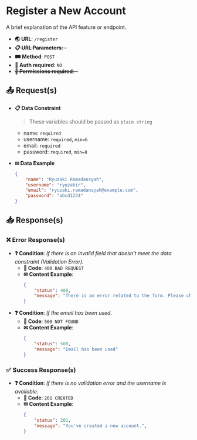 # Register a New Account

A brief explanation of the API feature or endpoint.

- **🌏 URL**: `/register`
- ~~**📋 URL Parameters**: -~~
- **🛤️ Method**: `POST`
- **🔐 Auth required**: `NO`
- ~~**🚫 Permissions required**: -~~

## 📤 Request(s)

- **📋 Data Constraint**
	> These variables should be passed as `plain string`
	- name: `required`
	- username: `required`, `min=6`
	- email: `required`
	- password: `required`, `min=8`

- **✉ Data Example**
	```json
	{
		"name": "Ryuzaki Ramadansyah",
		"username": "ryuzakir",
		"email": "ryuzaki.ramadansyah@example.com",
		"password": "abcd1234"
	}
	```

## 📥 Response(s)

### ❌ Error Response(s)
- **❓ Condition**: *If there is an invalid field that doesn't meet the data constraint (Validation Error).*
	- **🔢 Code**: `400 BAD REQUEST`
	- **✉ Content Example**:
		```json
		{
			"status": 400,
			"message": "There is an error related to the form. Please check carefully.",
		}
		```
- **❓ Condition**: *If the email has been used.*
	- **🔢 Code**: `500 NOT FOUND`
	- **✉ Content Example**:
		```json
		{
			"status": 500,
			"message": "Email has been used"
		}
		```

### ✅ Success Response(s)
- **❓ Condition**: *If there is no validation error and the username is available.*
	- **🔢 Code**: `201 CREATED`
	- **✉ Content Example**:
		```json
		{
			"status": 201,
			"message": "You've created a new account.",
		}
		```
